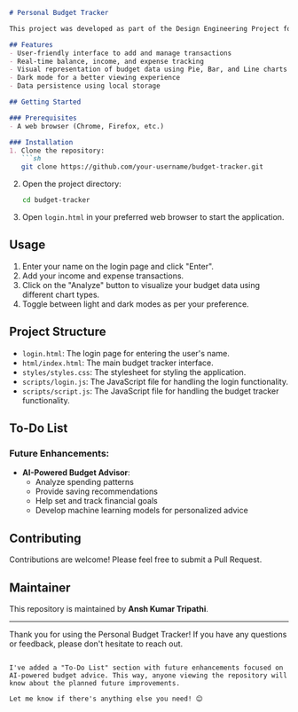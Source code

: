 ```markdown
# Personal Budget Tracker

This project was developed as part of the Design Engineering Project for Semester 5. The main objective of this project is to provide users with a simple and intuitive tool to track their personal budget, manage expenses, and visualize their financial data through various charts.

## Features
- User-friendly interface to add and manage transactions
- Real-time balance, income, and expense tracking
- Visual representation of budget data using Pie, Bar, and Line charts
- Dark mode for a better viewing experience
- Data persistence using local storage

## Getting Started

### Prerequisites
- A web browser (Chrome, Firefox, etc.)

### Installation
1. Clone the repository:
   ```sh
   git clone https://github.com/your-username/budget-tracker.git
   ```
2. Open the project directory:
   ```sh
   cd budget-tracker
   ```
3. Open `login.html` in your preferred web browser to start the application.

## Usage
1. Enter your name on the login page and click "Enter".
2. Add your income and expense transactions.
3. Click on the "Analyze" button to visualize your budget data using different chart types.
4. Toggle between light and dark modes as per your preference.

## Project Structure
- `login.html`: The login page for entering the user's name.
- `html/index.html`: The main budget tracker interface.
- `styles/styles.css`: The stylesheet for styling the application.
- `scripts/login.js`: The JavaScript file for handling the login functionality.
- `scripts/script.js`: The JavaScript file for handling the budget tracker functionality.

## To-Do List

### Future Enhancements:
- **AI-Powered Budget Advisor**:
  - Analyze spending patterns
  - Provide saving recommendations
  - Help set and track financial goals
  - Develop machine learning models for personalized advice

## Contributing
Contributions are welcome! Please feel free to submit a Pull Request.

## Maintainer
This repository is maintained by **Ansh Kumar Tripathi**.

---

Thank you for using the Personal Budget Tracker! If you have any questions or feedback, please don't hesitate to reach out.
```

I've added a "To-Do List" section with future enhancements focused on AI-powered budget advice. This way, anyone viewing the repository will know about the planned future improvements.

Let me know if there's anything else you need! 😊
